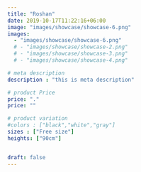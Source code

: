 ```yaml
---
title: "Roshan"
date: 2019-10-17T11:22:16+06:00
image: "images/showcase/showcase-6.png"
images: 
  - "images/showcase/showcase-6.png"
  # - "images/showcase/showcase-2.png"
  # - "images/showcase/showcase-3.png"
  # - "images/showcase/showcase-4.png"

# meta description
description : "this is meta description"

# product Price
price: "."
price: ""

# product variation
#colors : ["black","white","gray"]
sizes : ["Free size"]
heights: ["90cm"]


draft: false
---
```


<!-- Apple Watch is a line of smartwatches produced by Apple Inc. It incorporates fitness tracking and health-oriented capabilities with integration with iOS and other Apple products and services. -->
